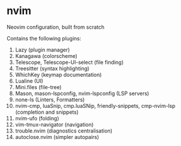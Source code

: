 # nvim

Neovim configuration, built from scratch

Contains the following plugins:

1. Lazy (plugin manager)
2. Kanagawa (colorscheme)
3. Telescope, Telescope-UI-select (file finding)
4. Treesitter (syntax highlighting)
5. WhichKey (keymap documentation)
6. Lualine (UI)
7. Mini.files (file-tree)
8. Mason, mason-lspconfig, nvim-lspconfig (LSP servers)
9. none-ls (Linters, Formatters)
10. nvim-cmp, luaSnip, cmp.luaSNip, friendly-snippets, cmp-nvim-lsp (completion and snippets)
11. nvim-ufo (folding)
12. vim-tmux-navigator (navigation)
13. trouble.nvim (diagnostics centralisation)
14. autoclose.nvim (simpler autopairs)
